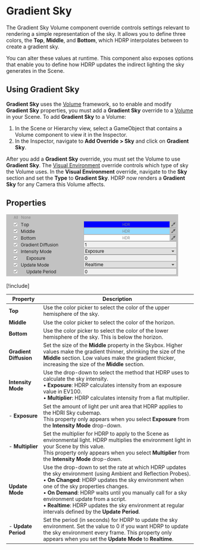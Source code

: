 # Gradient Sky

The Gradient Sky Volume component override controls settings relevant to rendering a simple representation of the sky. It allows you to define three colors, the **Top**, **Middle**, and **Bottom**, which HDRP interpolates between to create a gradient sky.

You can alter these values at runtime. This component also exposes options that enable you to define how HDRP updates the indirect lighting the sky generates in the Scene.

##  Using Gradient Sky

**Gradient Sky** uses the [Volume](Volumes.md) framework, so to enable and modify **Gradient Sky** properties, you must add a **Gradient Sky** override to a [Volume](Volumes.md) in your Scene. To add **Gradient  Sky** to a Volume:

1. In the Scene or Hierarchy view, select a GameObject that contains a Volume component to view it in the Inspector.
2. In the Inspector, navigate to **Add Override > Sky** and click on **Gradient Sky**.

After you add a **Gradient Sky** override, you must set the Volume to use **Gradient Sky**. The [Visual Environment](Override-Visual-Environment.md) override controls which type of sky the Volume uses. In the **Visual Environment** override, navigate to the **Sky** section and set the **Type** to **Gradient Sky**. HDRP now renders a **Gradient Sky** for any Camera this Volume affects.

## Properties

![](Images/Override-GradientSky1.png)

[!include[](snippets/Volume-Override-Enable-Properties.md)]

| Property               | Description                                                  |
| ---------------------- | ------------------------------------------------------------ |
| **Top**                | Use the color picker to select the color of the upper hemisphere of the sky. |
| **Middle**             | Use the color picker to select the color of the horizon.     |
| **Bottom**             | Use the color picker to select the color of the lower hemisphere of the sky. This is below the horizon. |
| **Gradient Diffusion** | Set the size of the **Middle** property in the Skybox. Higher values make the gradient thinner, shrinking the size of the **Middle** section. Low values make the gradient thicker, increasing the size of the **Middle** section. |
| **Intensity Mode**        | Use the drop-down to select the method that HDRP uses to calculate the sky intensity.<br />&#8226; **Exposure**: HDRP calculates intensity from an exposure value in EV100.<br />&#8226; **Multiplier**: HDRP calculates intensity from a flat multiplier. |
| - **Exposure**                   | Set the amount of light per unit area that HDRP applies to the HDRI Sky cubemap.<br />This property only appears when you select **Exposure** from the **Intensity Mode** drop-down. |
| - **Multiplier**                 | Set the multiplier for HDRP to apply to the Scene as environmental light. HDRP multiplies the environment light in your Scene by this value.<br />This property only appears when you select **Multiplier** from the **Intensity Mode** drop-down. |
| **Update Mode**        | Use the drop-down to set the rate at which HDRP updates the sky environment (using Ambient and Reflection Probes).<br />&#8226; **On Changed**: HDRP updates the sky environment when one of the sky properties changes.<br />&#8226; **On Demand**: HDRP waits until you manually call for a sky environment update from a script.<br />&#8226; **Realtime**: HDRP updates the sky environment at regular intervals defined by the **Update Period**. |
| - **Update Period**    | Set the period (in seconds) for HDRP to update the sky environment. Set the value to 0 if you want HDRP to update the sky environment every frame. This property only appears when you set the **Update Mode** to **Realtime**. |
